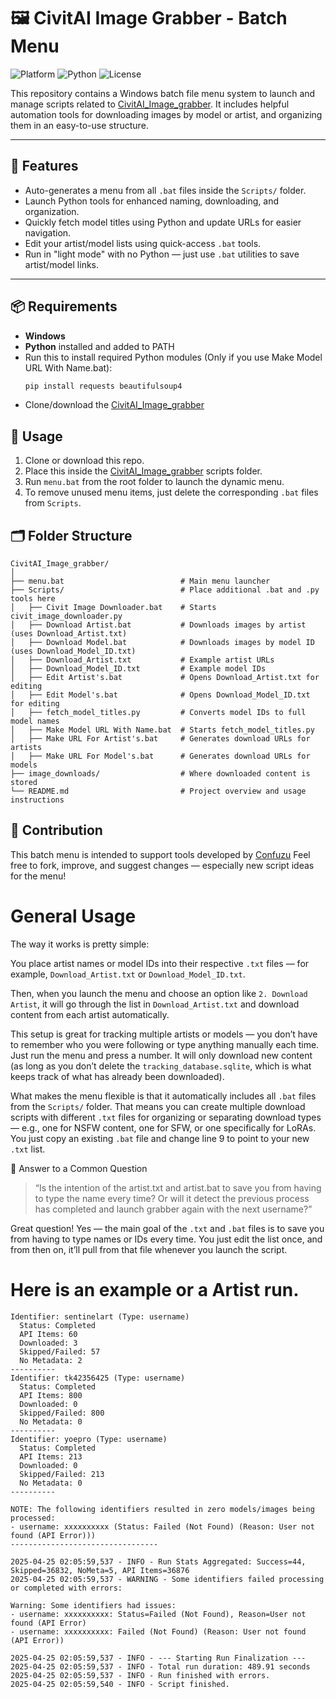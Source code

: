 # 🖼️ CivitAI Image Grabber - Batch Menu

![Platform](https://img.shields.io/badge/platform-Windows-blue)
![Python](https://img.shields.io/badge/python-3.8%2B-blue.svg)
![License](https://img.shields.io/github/license/Confuzu/CivitAI_Image_grabber?style=flat)

This repository contains a Windows batch file menu system to launch and manage scripts related to [CivitAI_Image_grabber](https://github.com/Confuzu/CivitAI_Image_grabber). It includes helpful automation tools for downloading images by model or artist, and organizing them in an easy-to-use structure.

---

## 🔧 Features

- Auto-generates a menu from all `.bat` files inside the `Scripts/` folder.
- Launch Python tools for enhanced naming, downloading, and organization.
- Quickly fetch model titles using Python and update URLs for easier navigation.
- Edit your artist/model lists using quick-access `.bat` tools.
- Run in "light mode" with no Python — just use `.bat` utilities to save artist/model links.

---

## 📦 Requirements

- **Windows**
- **Python** installed and added to PATH
- Run this to install required Python modules (Only if you use Make Model URL With Name.bat):
  ```bash
  pip install requests beautifulsoup4
  ```
- Clone/download the [CivitAI_Image_grabber](https://github.com/Confuzu/CivitAI_Image_grabber)

## 🚀 Usage

1. Clone or download this repo.
2. Place this inside the  [CivitAI_Image_grabber](https://github.com/Confuzu/CivitAI_Image_grabber) scripts folder.
3. Run `menu.bat` from the root folder to launch the dynamic menu.
4. To remove unused menu items, just delete the corresponding `.bat` files from `Scripts`.

## 🗂 Folder Structure

```
CivitAI_Image_grabber/
│
├── menu.bat                          # Main menu launcher
├── Scripts/                          # Place additional .bat and .py tools here
│   ├── Civit Image Downloader.bat    # Starts civit_image_downloader.py
│   ├── Download Artist.bat           # Downloads images by artist (uses Download_Artist.txt)
│   ├── Download Model.bat            # Downloads images by model ID (uses Download_Model_ID.txt)
│   ├── Download_Artist.txt           # Example artist URLs
│   ├── Download_Model_ID.txt         # Example model IDs
│   ├── Edit Artist's.bat             # Opens Download_Artist.txt for editing
│   ├── Edit Model's.bat              # Opens Download_Model_ID.txt for editing
│   ├── fetch_model_titles.py         # Converts model IDs to full model names
│   ├── Make Model URL With Name.bat  # Starts fetch_model_titles.py
│   ├── Make URL For Artist's.bat     # Generates download URLs for artists
│   ├── Make URL For Model's.bat      # Generates download URLs for models
├── image_downloads/                  # Where downloaded content is stored
└── README.md                         # Project overview and usage instructions
```

## 🤝 Contribution

This batch menu is intended to support tools developed by [Confuzu](https://github.com/Confuzu)
Feel free to fork, improve, and suggest changes — especially new script ideas for the menu!





# General Usage

The way it works is pretty simple:

You place artist names or model IDs into their respective `.txt` files — for example, `Download_Artist.txt` or `Download_Model_ID.txt`.

Then, when you launch the menu and choose an option like `2. Download Artist`, it will go through the list in `Download_Artist.txt` and download content from each artist automatically.

This setup is great for tracking multiple artists or models — you don’t have to remember who you were following or type anything manually each time. Just run the menu and press a number. It will only download new content (as long as you don’t delete the `tracking_database.sqlite`, which is what keeps track of what has already been downloaded).

What makes the menu flexible is that it automatically includes all `.bat` files from the `Scripts/` folder. That means you can create multiple download scripts with different `.txt` files for organizing or separating download types — e.g., one for NSFW content, one for SFW, or one specifically for LoRAs. You just copy an existing `.bat` file and change line 9 to point to your new `.txt` list.


💬 Answer to a Common Question

> “Is the intention of the artist.txt and artist.bat to save you from having to type the name every time? Or will it detect the previous process has completed and launch grabber again with the next username?”

Great question!
Yes — the main goal of the `.txt` and `.bat` files is to save you from having to type names or IDs every time. You just edit the list once, and from then on, it’ll pull from that file whenever you launch the script.


# Here is an example or a Artist run.
```
Identifier: sentinelart (Type: username)
  Status: Completed
  API Items: 60
  Downloaded: 3
  Skipped/Failed: 57
  No Metadata: 2
----------
Identifier: tk42356425 (Type: username)
  Status: Completed
  API Items: 800
  Downloaded: 0
  Skipped/Failed: 800
  No Metadata: 0
----------
Identifier: yoepro (Type: username)
  Status: Completed
  API Items: 213
  Downloaded: 0
  Skipped/Failed: 213
  No Metadata: 0
----------

NOTE: The following identifiers resulted in zero models/images being processed:
- username: xxxxxxxxxx (Status: Failed (Not Found) (Reason: User not found (API Error)))
---------------------------------

2025-04-25 02:05:59,537 - INFO - Run Stats Aggregated: Success=44, Skipped=36832, NoMeta=5, API Items=36876  
2025-04-25 02:05:59,537 - WARNING - Some identifiers failed processing or completed with errors:

Warning: Some identifiers had issues:  
- username: xxxxxxxxxx: Status=Failed (Not Found), Reason=User not found (API Error)  
- username: xxxxxxxxxx: Failed (Not Found) (Reason: User not found (API Error))

2025-04-25 02:05:59,537 - INFO - --- Starting Run Finalization ---  
2025-04-25 02:05:59,537 - INFO - Total run duration: 489.91 seconds  
2025-04-25 02:05:59,537 - INFO - Run finished with errors.  
2025-04-25 02:05:59,540 - INFO - Script finished.
```

